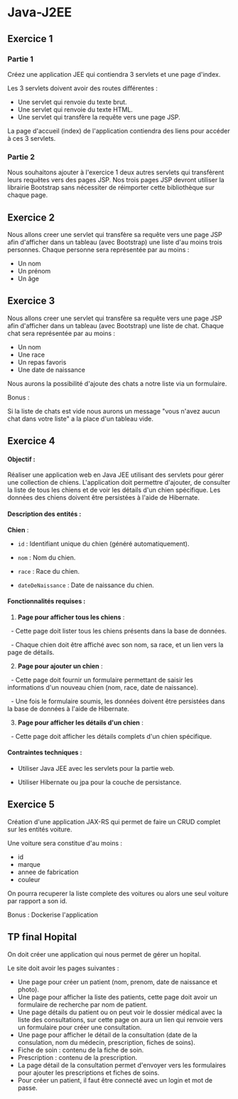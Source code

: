 # Java-J2EE

## Exercice 1

### Partie 1

Créez une application JEE qui contiendra 3 servlets et une page d'index.

Les 3 servlets doivent avoir des routes différentes :

* Une servlet qui renvoie du texte brut.
* Une servlet qui renvoie du texte HTML.
* Une servlet qui transfère la requête vers une page JSP.

La page d'accueil (index) de l'application contiendra des liens pour accéder à ces 3 servlets.

### Partie 2

Nous souhaitons ajouter à l'exercice 1 deux autres servlets qui transfèrent leurs requêtes vers des pages JSP.
Nos trois pages JSP devront utiliser la librairie Bootstrap sans nécessiter de réimporter cette bibliothèque
sur chaque page.



## Exercice 2

Nous allons creer une servlet qui transfère sa requête vers une page JSP afin d'afficher dans
un tableau (avec Bootstrap) une liste d'au moins trois personnes.
Chaque personne sera représentée par au moins :

* Un nom
* Un prénom
* Un âge



## Exercice 3

Nous allons creer une servlet qui transfère sa requête vers une page JSP afin d'afficher dans un tableau (avec Bootstrap) une liste de chat. Chaque chat sera représentée par au moins :

* Un nom
* Une race
* Un repas favoris
* Une date de naissance

Nous aurons la possibilité d'ajoute des chats a notre liste via un formulaire.

Bonus :

Si la liste de chats est vide nous aurons un message "vous n'avez aucun chat dans votre liste"
a la place d'un tableau vide.







## Exercice 4



#### Objectif :

Réaliser une application web en Java JEE utilisant des servlets pour gérer une collection de chiens. L'application doit permettre d'ajouter, de consulter la liste de tous les chiens et de voir les détails d'un chien spécifique. Les données des chiens doivent être persistées à l'aide de Hibernate.



#### Description des entités :



**Chien** :

- `id` : Identifiant unique du chien (généré automatiquement).

- `nom`  : Nom du chien.

- `race` : Race du chien.

- `dateDeNaissance`  : Date de naissance du chien.



#### Fonctionnalités requises :



1. **Page pour afficher tous les chiens** :

&nbsp;   - Cette page doit lister tous les chiens présents dans la base de données.

&nbsp;   - Chaque chien doit être affiché avec son nom, sa race, et un lien vers la page de détails.



2. **Page pour ajouter un chien** :

&nbsp;   - Cette page doit fournir un formulaire permettant de saisir les informations d'un nouveau chien (nom, race, date de naissance).

&nbsp;   - Une fois le formulaire soumis, les données doivent être persistées dans la base de données à l'aide de Hibernate.



3. **Page pour afficher les détails d'un chien** :

&nbsp;   - Cette page doit afficher les détails complets d'un chien spécifique.



#### Contraintes techniques :

- Utiliser Java JEE avec les servlets pour la partie web.

- Utiliser Hibernate ou jpa pour la couche de persistance.






## Exercice 5

Création d'une application JAX-RS qui permet de faire un CRUD complet sur les entités voiture.

Une voiture sera constitue d'au moins :
- id
- marque
- annee de fabrication
- couleur

On pourra recuperer la liste complete des voitures ou alors une seul voiture par rapport a son id.

Bonus :
Dockerise l'application



## TP final Hopital

On doit créer une application qui nous permet de gérer un hopital.


Le site doit avoir les pages suivantes :


- Une page pour créer un patient (nom, prenom, date de naissance et photo).
- Une page pour afficher la liste des patients, cette page doit avoir un formulaire de recherche par nom de patient.
- Une page détails du patient ou on peut voir le dossier médical avec la liste des consultations, sur cette page on aura un lien qui renvoie vers un formulaire pour créer une consultation.
- Une page pour afficher le détail de la consultation (date de la consulation, nom du médecin, prescription, fiches de soins).
- Fiche de soin : contenu de la fiche de soin.
- Prescription : contenu de la prescription.
- La page détail de la consultation permet d'envoyer vers les formulaires pour ajouter les prescriptions et fiches de soins.
- Pour créer un patient, il faut être connecté avec un login et mot de passe.